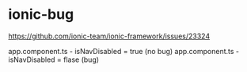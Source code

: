# ionic-bug

https://github.com/ionic-team/ionic-framework/issues/23324

app.component.ts - isNavDisabled = true (no bug)
app.component.ts - isNavDisabled = flase (bug)
